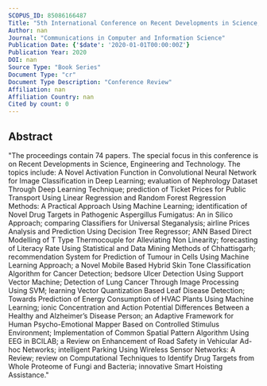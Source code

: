 ```yaml
---
SCOPUS_ID: 85086166487
Title: "5th International Conference on Recent Developments in Science, Engineering and Technology, REDSET 2019"
Author: nan
Journal: "Communications in Computer and Information Science"
Publication Date: {'$date': '2020-01-01T00:00:00Z'}
Publication Year: 2020
DOI: nan
Source Type: "Book Series"
Document Type: "cr"
Document Type Description: "Conference Review"
Affiliation: nan
Affiliation Country: nan
Cited by count: 0
---
```


## Abstract
"The proceedings contain 74 papers. The special focus in this conference is on Recent Developments in Science, Engineering and Technology. The topics include: A Novel Activation Function in Convolutional Neural Network for Image Classification in Deep Learning; evaluation of Nephrology Dataset Through Deep Learning Technique; prediction of Ticket Prices for Public Transport Using Linear Regression and Random Forest Regression Methods: A Practical Approach Using Machine Learning; identification of Novel Drug Targets in Pathogenic Aspergillus Fumigatus: An in Silico Approach; comparing Classifiers for Universal Steganalysis; airline Prices Analysis and Prediction Using Decision Tree Regressor; ANN Based Direct Modelling of T Type Thermocouple for Alleviating Non Linearity; forecasting of Literacy Rate Using Statistical and Data Mining Methods of Chhattisgarh; recommendation System for Prediction of Tumour in Cells Using Machine Learning Approach; a Novel Mobile Based Hybrid Skin Tone Classification Algorithm for Cancer Detection; bedsore Ulcer Detection Using Support Vector Machine; Detection of Lung Cancer Through Image Processing Using SVM; learning Vector Quantization Based Leaf Disease Detection; Towards Prediction of Energy Consumption of HVAC Plants Using Machine Learning; ionic Concentration and Action Potential Differences Between a Healthy and Alzheimer’s Disease Person; an Adaptive Framework for Human Psycho-Emotional Mapper Based on Controlled Stimulus Environment; Implementation of Common Spatial Pattern Algorithm Using EEG in BCILAB; a Review on Enhancement of Road Safety in Vehicular Ad-hoc Networks; intelligent Parking Using Wireless Sensor Networks: A Review; review on Computational Techniques to Identify Drug Targets from Whole Proteome of Fungi and Bacteria; innovative Smart Hoisting Assistance."
